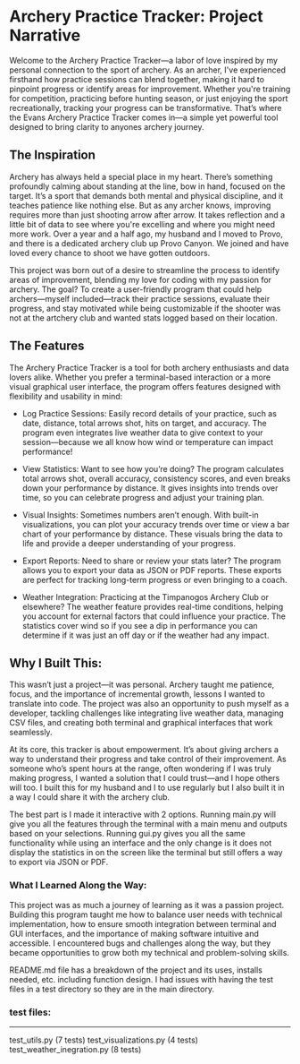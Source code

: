 # Archery Practice Tracker: Project Narrative
Welcome to the Archery Practice Tracker—a labor of love inspired by my personal connection to the sport of archery. As an archer, I've experienced firsthand how practice sessions can blend together, making it hard to pinpoint progress or identify areas for improvement. Whether you're training for competition, practicing before hunting season, or just enjoying the sport recreationally, tracking your progress can be transformative. That’s where the Evans Archery Practice Tracker comes in—a simple yet powerful tool designed to bring clarity to anyones archery journey.

## The Inspiration
Archery has always held a special place in my heart. There’s something profoundly calming about standing at the line, bow in hand, focused on the target. It’s a sport that demands both mental and physical discipline, and it teaches patience like nothing else. But as any archer knows, improving requires more than just shooting arrow after arrow. It takes reflection and a little bit of data to see where you're excelling and where you might need more work. Over a year and a half ago, my husband and I moved to Provo, and there is a dedicated archery club up Provo Canyon. We joined and have loved every chance to shoot we have gotten outdoors. 

This project was born out of a desire to streamline the process to identify areas of improvement, blending my love for coding with my passion for archery. The goal? To create a user-friendly program that could help archers—myself included—track their practice sessions, evaluate their progress, and stay motivated while being customizable if the shooter was not at the artchery club and wanted stats logged based on their location.

## The Features
The Archery Practice Tracker is a tool for both archery enthusiasts and data lovers alike. Whether you prefer a terminal-based interaction or a more visual graphical user interface, the program offers features designed with flexibility and usability in mind:

- Log Practice Sessions:
Easily record details of your practice, such as date, distance, total arrows shot, hits on target, and accuracy. The program even integrates live weather data to give context to your session—because we all know how wind or temperature can impact performance!

- View Statistics:
Want to see how you’re doing? The program calculates total arrows shot, overall accuracy, consistency scores, and even breaks down your performance by distance. It gives insights into trends over time, so you can celebrate progress and adjust your training plan.

- Visual Insights:
Sometimes numbers aren’t enough. With built-in visualizations, you can plot your accuracy trends over time or view a bar chart of your performance by distance. These visuals bring the data to life and provide a deeper understanding of your progress.

- Export Reports:
Need to share or review your stats later? The program allows you to export your data as JSON or PDF reports. These exports are perfect for tracking long-term progress or even bringing to a coach.

- Weather Integration:
Practicing at the Timpanogos Archery Club or elsewhere? The weather feature provides real-time conditions, helping you account for external factors that could influence your practice. The statistics cover wind so if you see a dip in performance you can determine if it was just an off day or if the weather had any impact. 

## Why I Built This:
This wasn’t just a project—it was personal. Archery taught me patience, focus, and the importance of incremental growth, lessons I wanted to translate into code. The project was also an opportunity to push myself as a developer, tackling challenges like integrating live weather data, managing CSV files, and creating both terminal and graphical interfaces that work seamlessly.

At its core, this tracker is about empowerment. It’s about giving archers a way to understand their progress and take control of their improvement. As someone who’s spent hours at the range, often wondering if I was truly making progress, I wanted a solution that I could trust—and I hope others will too. I built this for my husband and I to use regularly but I also built it in a way I could share it with the archery club. 

The best part is I made it interactive with 2 options. Running main.py will give you all the features through the terminal with a main menu and outputs based on your selections. Running gui.py gives you all the same functionality while using an interface and the only change is it does not display the statistics in on the screen like the terminal but still offers a way to export via JSON or PDF. 

### What I Learned Along the Way:
This project was as much a journey of learning as it was a passion project. Building this program taught me how to balance user needs with technical implementation, how to ensure smooth integration between terminal and GUI interfaces, and the importance of making software intuitive and accessible. I encountered bugs and challenges along the way, but they became opportunities to grow both my technical and problem-solving skills.

README.md file has a breakdown of the project and its uses, installs needed, etc. including function design. 
I had issues with having the test files in a test directory so they are in the main directory. 

### test files:
---------------
test_utils.py (7 tests)
test_visualizations.py (4 tests)
test_weather_inegration.py (8 tests)



